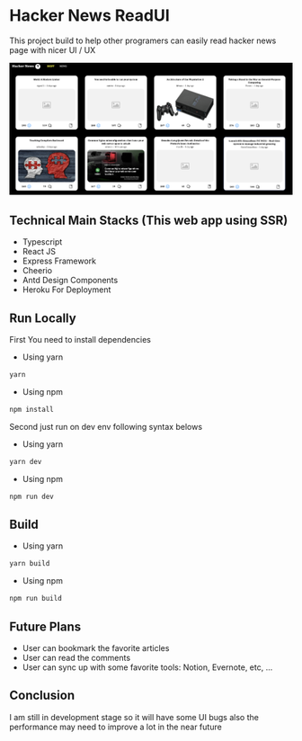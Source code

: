 # Hacker News ReadUI

This project build to help other programers can easily read hacker news page with nicer UI / UX

![image](./public/beta.png)

## Technical Main Stacks (This web app using SSR)

- Typescript
- React JS
- Express Framework
- Cheerio
- Antd Design Components
- Heroku For Deployment

## Run Locally

First You need to install dependencies

- Using yarn

```javascript
yarn
```

- Using npm

```javascript
npm install
```

Second just run on dev env following syntax belows

- Using yarn

```javascript
yarn dev
```

- Using npm

```javascript
npm run dev
```

## Build

- Using yarn

```javascript
yarn build
```

- Using npm

```javascript
npm run build
```

## Future Plans

- User can bookmark the favorite articles
- User can read the comments
- User can sync up with some favorite tools: Notion, Evernote, etc, ...

## Conclusion

I am still in development stage so it will have some UI bugs also the performance may need to improve a lot in the near future
